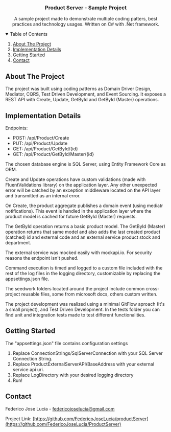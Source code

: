 <h3 align="center">Product Server - Sample Project</h3>

  <p align="center">
    A sample project made to demonstrate multiple coding patters, best practices and technology usages.
    Written on C# with .Net framework.
</p>


<!-- TABLE OF CONTENTS -->
<details open="open">
  <summary>Table of Contents</summary>
  <ol>
    <li>
      <a href="#about-the-project">About The Project</a>
    </li>
    <li>
      <a href="#implementation-details">Implementation Details</a>
    </li>
    <li>
      <a href="#getting-started">Getting Started</a>
    </li>
    <li><a href="#contact">Contact</a></li>
  </ol>
</details>

<!-- ABOUT THE PROJECT -->
## About The Project

The project was built using coding patterns as Domain Driver Design, Mediator, CQRS, Test Driven Development, and Event Sourcing. It exposes a REST API with Create, Update, GetById and GetById (Master) operations.


<!-- IMPLEMENTATION DETAILS -->
## Implementation Details

Endpoints:
- POST: /api/Product/Create
- PUT: /api/Product/Update
- GET: /api/Product/GetById/{id}
- GET: /api/Product/GetById/Master/{id}

The chosen database engine is SQL Server, using Entity Framework Core as ORM.

Create and Update operations have custom validations (made with FluentValidations library) on the application layer. Any other
unexpected error will be catched by an exception middleware located on the API layer and transmitted as an internal error.

On Create, the product aggregate publishes a domain event (using mediatr notifications). This event is handled in the application layer where the product model is cached for future GetById (Master) requests. 

The GetById operation returns a basic product model.
The GetById (Master) operation returns that same model and also adds the last created product (catched) id and external code and an external service product stock and department.

The external service was mocked easily with mockapi.io. For security reasons the endpoint isn't pushed.

Command execution is timed and logged to a custom file included with the rest of the log files in the logging directory, customizable by replacing the appsettings.json file.

The seedwork folders located around the project include common cross-project reusable files, some from microsoft docs, others custom written.



The project development was realized using a minimal GitFlow aproach (It's a small project), and Test Driven Development. In the tests folder you can find unit and integration tests made to test different functionalities.

<!-- GETTING STARTED -->
## Getting Started

The "appsettings.json" file contains configuration settings
1) Replace ConnectionStrings/SqlServerConnection with your SQL Server Connection String.
2) Replace ProductExternalServerAPI/BaseAddress with your external service api uri.
3) Replace LogDirectory with your desired logging directory
4) Run!

<!-- CONTACT -->
## Contact

Federico Jose Lucia - federicojoselucia@gmail.com

Project Link: [https://github.com/FedericoJoseLucia/productServer](https://github.com/FedericoJoseLucia/ProductServer)
